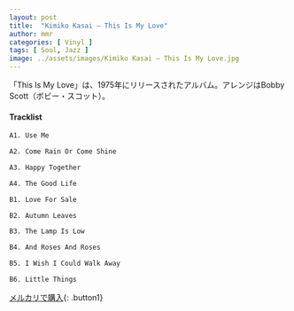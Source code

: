 ```yaml
---
layout: post
title:  "Kimiko Kasai – This Is My Love"
author: mmr
categories: [ Vinyl ]
tags: [ Soul, Jazz ]
image: ../assets/images/Kimiko Kasai – This Is My Love.jpg
---
```


「This Is My Love」は、1975年にリリースされたアルバム。アレンジはBobby Scott（ボビー・スコット）。

#### Tracklist
```md
A1. Use Me

A2. Come Rain Or Come Shine

A3. Happy Together

A4. The Good Life

B1. Love For Sale

B2. Autumn Leaves

B3. The Lamp Is Low

B4. And Roses And Roses

B5. I Wish I Could Walk Away

B6. Little Things
```

[メルカリで購入](https://jp.mercari.com/item/m94581673647){: .button1}

